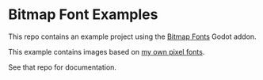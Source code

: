 # Bitmap Font Examples

This repo contains an example project using the [Bitmap Fonts](https://github.com/iamcal/godot-bitmap-fonts) Godot addon.

This example contains images based on [my own pixel fonts](https://www.iamcal.com/misc/fonts/).

See that repo for documentation.
